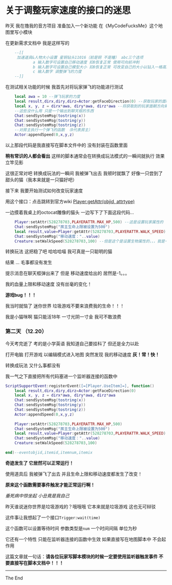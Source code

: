 # 关于调整玩家速度的接口的迷思

昨天 我在撸我的音方项目 准备加入一个新功能 在《MyCodeFucksMe》这个地图里写小模块

在更新需求文档中 我是这样写的

```lua
    --[[
     加速道具&人物大小设置 星铜钻头11016（前是铜 不是瞳） abc三个选项
            a 输入数字可设置自己移动速度 扣0恢复正常 使用可向前冲刺
            b 输入数字可设置自己模型大小 扣0恢复正常 可改变自己的大小以钻入一格高的地方
            c 输入数字 调整弹飞的力度
    --]]
```

在测试相关功能的时候 我首先对将玩家弹飞的功能进行测试

```lua
    local awa = 10 --弹飞玩家的力度
    local result,dirx,diry,dirz=Actor:getFaceDirection(0) --获取玩家的面朝方向
    local x, y, z = dirx*awa, diry*awa, dirz*awa --将获取到的玩家面朝方向乘上力度
    --这些没什么用 只是一个输出到聊天框的东西
    Chat:sendSystemMsg(tostring(x))
    Chat:sendSystemMsg(tostring(y))
    Chat:sendSystemMsg(tostring(z))
    --对房主执行一个弹飞的函数 （0代表房主）
    Actor:appendSpeed(0,x,y,z)
```

以上那段代码是我直接写在脚本文件中的 没有封装在函数里面

**稍有常识的人都会看出** 这样的脚本通常会在转换成玩法模式的一瞬间就执行 效果立竿见影

这很正常对吧 转换成玩法的一瞬间 我被弹飞出去 我顿时就飘了 好像一只尝到了甜头的猫（我本来就是一只猫好吧）

接下来 我要开始测试如何改变玩家速度

用这个接口：点击跳转到官方wiki [Player:getAttr(objid, attrtype)](https://dev-wiki.mini1.cn/cyclopdeia?wikiMenuId=3&wikiId=1359#getattr)

一边摸着我桌上的octocat雕像的猫头 一边写下了下面这段代码...


```lua
    Player:setAttr(528278703,PLAYERATTR.MAX_HP,500) --这是设置玩家属性的
    Chat:sendSystemMsg("房主生命上限被设置为500")
    local result,value=Player:getAttr(528278703,PLAYERATTR.WALK_SPEED) --这也是获取玩家属性的
    Chat:sendSystemMsg("移动速度："..value)
    Creature:setWalkSpeed(528278703,100) --但是这个是设置生物属性的，，，我是一只猫 那也是生物吧
```

转换玩法 这把稳了吧 哈哈哈喵 我可真是一只聪明的猫

结果 ... 毛事都没有发生

提示消息在聊天框弹出来了 但是 移动速度给出的 居然是-1。。。

我的血量上限和移动速度 没有丝毫的变化！

**游戏bug！！！**

我当时就恼了 迷你世界 垃圾游戏不要来浪费我的生命！！！

我是小猫咪啊 猫只能活18年 一寸光阴一寸金 我可不敢浪费

### 第二天 （12.20）

今天考完逝了 考的是小学英语 我知道自己要挂科了 但还是全力以赴

打开电脑 打开游戏 以编辑模式进入地图 突然发现 我的移动速度 **灰！常！快！**

转换成玩法 又什么事都没有

我一气之下直接把所有代码塞进一个监听器连接的函数中

```lua
ScriptSupportEvent:registerEvent([=[Player.UseItem]=], function()
    local result,dirx,diry,dirz=Actor:getFaceDirection(0)
    local x, y, z = dirx*awa, diry*awa, dirz*awa
    Chat:sendSystemMsg(tostring(x))
    Chat:sendSystemMsg(tostring(y))
    Chat:sendSystemMsg(tostring(z))
    Actor:appendSpeed(0,x,y,z)
    
    Player:setAttr(528278703,PLAYERATTR.MAX_HP,500)
    Chat:sendSystemMsg("房主生命上限被设置为500")
    local result,value=Player:getAttr(528278703,PLAYERATTR.WALK_SPEED)
    Chat:sendSystemMsg("移动速度："..value)
    Creature:setWalkSpeed(528278703,100)
    
end)--eventobjid,itemid,itemnum,itemix
```

**奇迹发生了 它居然可以正常运行！**

使用道具后 我被弹飞了出去 并且生命上限和移动速度都发生了改变！

**原来这个函数需要事件触发才能正常运行啊！**

*垂死病中惊坐起 小丑竟是我自己*

昨天谁说迷你世界是垃圾游戏的？哦哦哦 它本来就是垃圾游戏 这也无可辩驳

这件事让我想起了一个接口`Trigger:wait(time)`

这个函数可以设置等待时间 参数类型是`num` 一个时间间隔 单位为秒

它还有一个特性 只能在监听器连接的函数中生效 如果直接写在地图脚本中 不会起作用

这篇文章就一句话：**请各位玩家写脚本模块的时候一定要使用监听器触发事件 不要直接写在脚本文档中！！！**

---

The End
